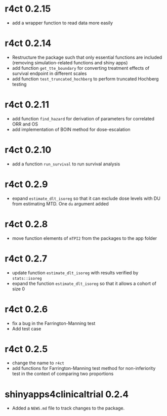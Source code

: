 # r4ct 0.2.15
  * add a wrapper function to read data more easily

# r4ct 0.2.14
  * Restructure the package such that only essential functions are included 
  (removing simulation-related functions and shiny apps)
  * add function `get_tte_boundary` for converting treatment effects of survival
  endpoint in different scales 
  * add function `test_truncated_hochberg` to perform truncated Hochberg testing


# r4ct 0.2.11
  * add function `find_hazard` for derivation of parameters for correlated ORR
  and OS
  * add implementation of BOIN method for dose-escalation 
 
# r4ct 0.2.10
  * add a function `run_survival` to run survival analysis 
  
# r4ct 0.2.9
  * expand `estimate_dlt_isoreg` so that it can exclude dose levels with DU from
  estimating MTD. One `du` argument added
  
# r4ct 0.2.8
  * move function elements of `mTPI2` from the packages to the app folder

# r4ct 0.2.7
  * update function `estimate_dlt_isoreg` with results verified by `stats::isoreg`
  * expand the function `estimate_dlt_isoreg` so that it allows a cohort of size 0
  
# r4ct 0.2.6
  * fix a bug in the Farrington-Manning test
  * Add test case 
  
# r4ct 0.2.5

* change the name to `r4ct`
* add functions for Farrington-Manning test method for non-inferiority test in
the context of comparing two proportions

# shinyapps4clinicaltrial 0.2.4

* Added a `NEWS.md` file to track changes to the package.
